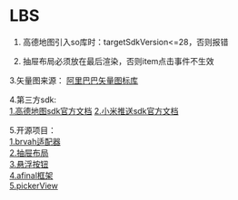 # LBS
1. 高德地图引入so库时：targetSdkVersion<=28，否则报错  

2. 抽屉布局必须放在最后渲染，否则item点击事件不生效  

3.矢量图来源：
[阿里巴巴矢量图标库](https://www.iconfont.cn/home/index?spm=a313x.7781069.1998910419.2)  

4.第三方sdk:  
[1.高德地图sdk官方文档](https://lbs.amap.com/api/android-sdk/summary/)
[2.小米推送sdk官方文档](https://dev.mi.com/console/doc/detail?pId=41)  

5.开源项目：  
    [1.brvah适配器](http://www.recyclerview.org/)  
    [2.抽屉布局](https://github.com/HeinrichReimer/material-drawer)  
    [3.悬浮按钮](https://github.com/Clans/FloatingActionButton)  
    [4.afinal框架](https://github.com/yangfuhai/afinal)  
    [5.pickerView](https://codechina.csdn.net/mirrors/bigkoo/android-pickerview?utm_source=csdn_github_accelerator)

    
               
    






